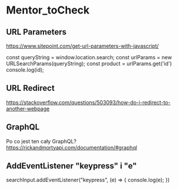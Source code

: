 # Mentor_toCheck

## URL Parameters

https://www.sitepoint.com/get-url-parameters-with-javascript/

const queryString = window.location.search;
const urlParams = new URLSearchParams(queryString);
const product = urlParams.get('id')
console.log(id);

## URL Redirect

https://stackoverflow.com/questions/503093/how-do-i-redirect-to-another-webpage

## GraphQL

Po co jest ten cały GraphQL? https://rickandmortyapi.com/documentation/#graphql

## AddEventListener "keypress" i "e"

searchInput.addEventListener("keypress", (e) => {
console.log(e);
})